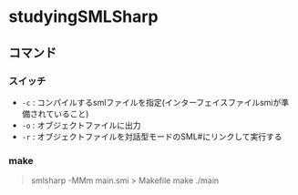 # studyingSMLSharp

## コマンド

### スイッチ

- `-c` : コンパイルするsmlファイルを指定(インターフェイスファイルsmiが準備されていること)
- `-o` : オブジェクトファイルに出力
- `-r` : オブジェクトファイルを対話型モードのSML#にリンクして実行する

### make

> smlsharp -MMm main.smi > Makefile
> make
> ./main